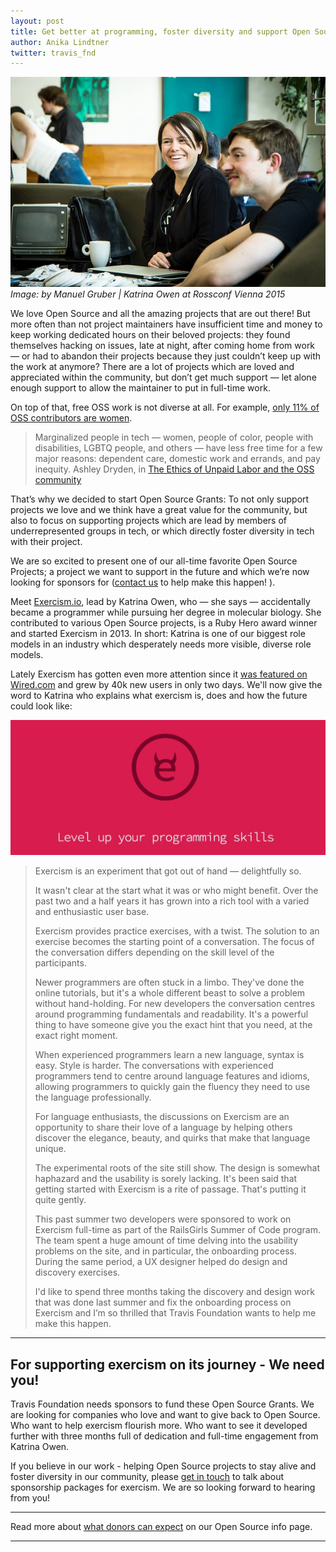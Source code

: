 ```yaml
---
layout: post
title: Get better at programming, foster diversity and support Open Source - with exercism.io
author: Anika Lindtner
twitter: travis_fnd
---
```



![Katrina Owen](/images/blog/2016-01-25-katrina-owen.jpg)
<em>Image: by Manuel Gruber | Katrina Owen at Rossconf Vienna 2015</em>



We love Open Source and all the amazing projects that are out there! But more often than not project maintainers have insufficient time and money to keep working dedicated hours on their beloved projects: they found themselves hacking on issues, late at night, after coming home from work — or had to abandon their projects because they just couldn’t keep up with the work at anymore? There are a lot of projects which are loved and appreciated within the community, but don’t get much support — let alone enough support to allow the maintainer to put in full-time work.

On top of that, free OSS work is not diverse at all. For example, [only 11% of OSS contributors are women](http://geekfeminism.wikia.com/wiki/FLOSS).

> Marginalized people in tech — women, people of color, people with disabilities, LGBTQ people, and others — have less free time for a few major reasons: dependent care, domestic work and errands, and pay inequity.
<span class="author">Ashley Dryden, in [The Ethics of Unpaid Labor and the OSS community](http://www.ashedryden.com/blog/the-ethics-of-unpaid-labor-and-the-oss-community)</span>

That’s why we decided to start Open Source Grants: To not only support projects we love and we think have a great value for the community, but also to focus on supporting projects which are lead by members of underrepresented groups in tech, or which directly foster diversity in tech with their project.

We are so excited to present one of our all-time favorite Open Source Projects; a project we want to support in the future and which we’re now looking for sponsors for ([contact us](mailto:foundation@travis-ci.org) to help make this happen! ).

Meet [Exercism.io](http://exercism.io/), lead by Katrina Owen, who — she says — accidentally became a programmer while pursuing her degree in molecular biology. She contributed to various Open Source projects, is a Ruby Hero award winner and started Exercism in 2013. In short: Katrina is one of our biggest role models in an industry which desperately needs more visible, diverse role models.

Lately Exercism has gotten even more attention since it [was featured on Wired.com](http://www.wired.com/2014/09/exercism/) and grew by 40k new users in only two days. We'll now give the word to Katrina who explains what exercism is, does and how the future could look like:


![Exercism screenshot](/images/blog/2016-01-25-exercism_site.jpg)


> Exercism is an experiment that got out of hand — delightfully so.
>
>It wasn't clear at the start what it was or who might benefit. Over the past two and a half years it has grown into a rich tool with a varied and enthusiastic user base.
>
> Exercism provides practice exercises, with a twist. The solution to an exercise becomes the starting point of a conversation. The focus of the conversation differs depending on the skill level of the participants.
>
> Newer programmers are often stuck in a limbo. They've done the online tutorials, but it's a whole different beast to solve a problem without hand-holding. For new developers the conversation centres around programming fundamentals and readability. It's a powerful thing to have someone give you the exact hint that you need, at the exact right moment.
>
> When experienced programmers learn a new language, syntax is easy. Style is harder. The conversations with experienced programmers tend to centre around language features and idioms, allowing programmers to quickly gain the fluency they need to use the language professionally.
>
> For language enthusiasts, the discussions on Exercism are an opportunity to share their love of a language by helping others discover the elegance, beauty, and quirks that make that language unique.
>
> The experimental roots of the site still show. The design is somewhat haphazard and the usability is sorely lacking. It's been said that getting started with Exercism is a rite of passage. That's putting it quite gently.
>
> This past summer two developers were sponsored to work on Exercism full-time as part of the RailsGirls Summer of Code program. The team spent a huge amount of time delving into the usability problems on the site, and in particular, the onboarding process. During the same period, a UX designer helped do design and discovery exercises.
>
> I'd like to spend three months taking the discovery and design work that was done last summer and fix the onboarding process on Exercism and I’m so thrilled that Travis Foundation wants to help me make this happen.


---


## For supporting exercism on its journey  - We need you!

Travis Foundation needs sponsors to fund these Open Source Grants. We are looking for companies who love and want to give back to Open Source. Who want to help exercism flourish more. Who want to see it developed further with three months full of dedication and full-time engagement from Katrina Owen.

If you believe in our work - helping Open Source projects to stay alive and foster diversity in our community, please [get in touch](mailto:foundation@travis-ci.org) to talk about sponsorship packages for exercism. We are so looking forward to hearing from you!
<!--link to OS Grants page:
[Open Source Grants](/grants)-->
---

Read more about [what donors can expect](/grants) on our Open Source info page.

---

